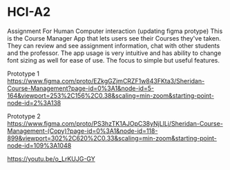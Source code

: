 # HCI-A2
Assignment For Human Computer interaction (updating figma protype)
This is the Course Manager App that lets users see their Courses they've taken. They can review and see assignment information, chat with other students and the professor. The app usage is very intuitive and has ability to change font sizing as well for ease of use. The focus to simple but useful features.


Prototype 1
https://www.figma.com/proto/EZkgGZjmCRZF1w843FKta3/Sheridan-Course-Management?page-id=0%3A1&node-id=5-164&viewport=253%2C156%2C0.38&scaling=min-zoom&starting-point-node-id=2%3A138

Prototype 2
https://www.figma.com/proto/PS3hzTK1AJOpC38yNjLlLj/Sheridan-Course-Management-(Copy)?page-id=0%3A1&node-id=118-899&viewport=302%2C620%2C0.33&scaling=min-zoom&starting-point-node-id=109%3A1048



https://youtu.be/o_LrKUJG-GY


